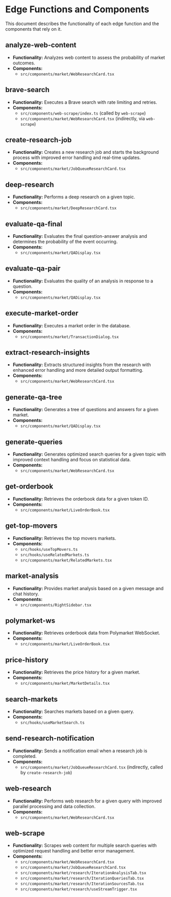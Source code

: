 
# Edge Functions and Components

This document describes the functionality of each edge function and the components that rely on it.

## analyze-web-content

*   **Functionality:** Analyzes web content to assess the probability of market outcomes.
*   **Components:**
    *   `src/components/market/WebResearchCard.tsx`

## brave-search

*   **Functionality:** Executes a Brave search with rate limiting and retries.
*   **Components:**
    *   `src/components/web-scrape/index.ts` (called by `web-scrape`)
    *   `src/components/market/WebResearchCard.tsx` (indirectly, via `web-scrape`)

## create-research-job

*   **Functionality:** Creates a new research job and starts the background process with improved error handling and real-time updates.
*   **Components:**
    *   `src/components/market/JobQueueResearchCard.tsx`

## deep-research

*   **Functionality:** Performs a deep research on a given topic.
*   **Components:**
    *   `src/components/market/DeepResearchCard.tsx`

## evaluate-qa-final

*   **Functionality:** Evaluates the final question-answer analysis and determines the probability of the event occurring.
*   **Components:**
    *   `src/components/market/QADisplay.tsx`

## evaluate-qa-pair

*   **Functionality:** Evaluates the quality of an analysis in response to a question.
*   **Components:**
    *   `src/components/market/QADisplay.tsx`

## execute-market-order

*   **Functionality:** Executes a market order in the database.
*   **Components:**
    *   `src/components/market/TransactionDialog.tsx`

## extract-research-insights

*   **Functionality:** Extracts structured insights from the research with enhanced error handling and more detailed output formatting.
*   **Components:**
    *   `src/components/market/WebResearchCard.tsx`

## generate-qa-tree

*   **Functionality:** Generates a tree of questions and answers for a given market.
*   **Components:**
    *   `src/components/market/QADisplay.tsx`

## generate-queries

*   **Functionality:** Generates optimized search queries for a given topic with improved context handling and focus on statistical data.
*   **Components:**
    *   `src/components/market/WebResearchCard.tsx`

## get-orderbook

*   **Functionality:** Retrieves the orderbook data for a given token ID.
*   **Components:**
    *   `src/components/market/LiveOrderBook.tsx`

## get-top-movers

*   **Functionality:** Retrieves the top movers markets.
*   **Components:**
    *   `src/hooks/useTopMovers.ts`
    *   `src/hooks/useRelatedMarkets.ts`
    *   `src/components/market/RelatedMarkets.tsx`

## market-analysis

*   **Functionality:** Provides market analysis based on a given message and chat history.
*   **Components:**
    *   `src/components/RightSidebar.tsx`

## polymarket-ws

*   **Functionality:** Retrieves orderbook data from Polymarket WebSocket.
*   **Components:**
    *   `src/components/market/LiveOrderBook.tsx`

## price-history

*   **Functionality:** Retrieves the price history for a given market.
*   **Components:**
    *   `src/components/market/MarketDetails.tsx`

## search-markets

*   **Functionality:** Searches markets based on a given query.
*   **Components:**
    *   `src/hooks/useMarketSearch.ts`

## send-research-notification

*   **Functionality:** Sends a notification email when a research job is completed.
*   **Components:**
    *   `src/components/market/JobQueueResearchCard.tsx` (indirectly, called by `create-research-job`)

## web-research

*   **Functionality:** Performs web research for a given query with improved parallel processing and data collection.
*   **Components:**
    *   `src/components/market/WebResearchCard.tsx`

## web-scrape

*   **Functionality:** Scrapes web content for multiple search queries with optimized request handling and better error management.
*   **Components:**
    *   `src/components/market/WebResearchCard.tsx`
    *   `src/components/market/JobQueueResearchCard.tsx`
    *   `src/components/market/research/IterationAnalysisTab.tsx`
    *   `src/components/market/research/IterationQueriesTab.tsx`
    *   `src/components/market/research/IterationSourcesTab.tsx`
    *   `src/components/market/research/useStreamTrigger.tsx`

